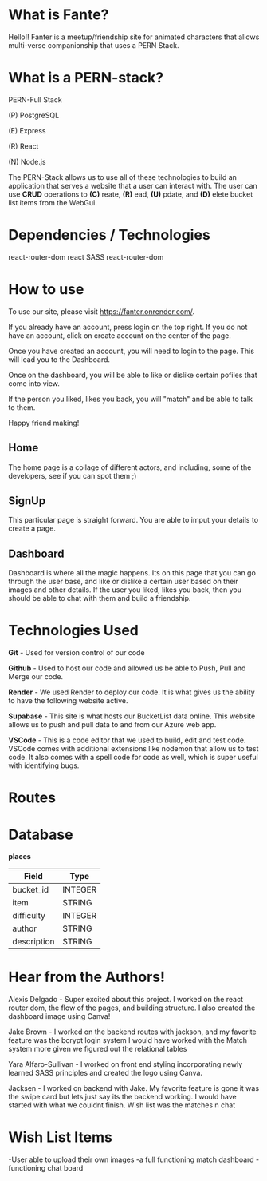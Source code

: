 # What is Fante?
Hello!!
Fanter is a meetup/friendship site for animated characters that allows multi-verse companionship that uses a PERN Stack. 

# What is a PERN-stack?

PERN-Full Stack

(P) PostgreSQL

(E) Express

(R) React

(N) Node.js

The PERN-Stack allows us to use all of these technologies to build an application that serves a website that a user can interact with. The user can use **CRUD** operations to **(C)** reate, **(R)** ead, **(U)** pdate, and **(D)** elete bucket list items from the WebGui. 

# Dependencies / Technologies

react-router-dom
react
SASS
react-router-dom


# How to use

To use our site, please visit https://fanter.onrender.com/.

If you already have an account, press login on the top right. If you do not have an account, click on create account on the center of the page. 

Once you have created an account, you will need to login to the page. This will lead you to the Dashboard.

Once on the dashboard, you will be able to like or dislike certain pofiles that come into view. 

If the person you liked, likes you back, you will "match" and be able to talk to them. 

Happy friend making!

## Home

The home page is a collage of different actors, and including, some of the developers, see if you can spot them ;)


## SignUp

This particular page is straight forward. You are able to imput your details to create a page.


## Dashboard

Dashboard is where all the magic happens. Its on this page that you can go through the user base, and like or dislike a certain user based on their images and other details. 
If the user you liked, likes you  back, then you should be able to chat with them and build a friendship. 



# Technologies Used

**Git** - Used for version control of our code

**Github** - Used to host our code and allowed us be able to Push, Pull and Merge our code.

**Render** -  We used Render to deploy our code. It is what gives us the ability to have the following website active.

**Supabase** - This site is what hosts our BucketList data online. This website allows us to push and pull data to and from our Azure web app. 

**VSCode** -  This is a code editor that we used to build, edit and test code. VSCode comes with additional extensions like nodemon that allow us to test code. It also comes with a spell code for code as well, which is super useful with identifying bugs.


# Routes

# Database

**places** 

| Field | Type |
| ---------- | ------------ |
| bucket_id | INTEGER |
| item | STRING |
| difficulty | INTEGER |
| author | STRING |
| description | STRING |


# Hear from the Authors!

Alexis Delgado - Super excited about this project. I worked on the react router dom, the flow of the pages, and building structure. I also created the dashboard image using Canva!

Jake Brown - I worked on the backend routes with jackson, and my favorite feature was the bcrypt login system
I would have worked with the Match system more given we figured out the relational tables

Yara Alfaro-Sullivan - I worked on front end styling incorporating newly learned SASS principles and created the logo using Canva.

Jacksen - I worked on backend with Jake. My favorite feature is gone it was the swipe card but lets just say its the backend working.
I would have started with what we couldnt finish. Wish list was the matches n chat

# Wish List Items

-User able to upload their own images
-a full functioning match dashboard
-functioning chat board
